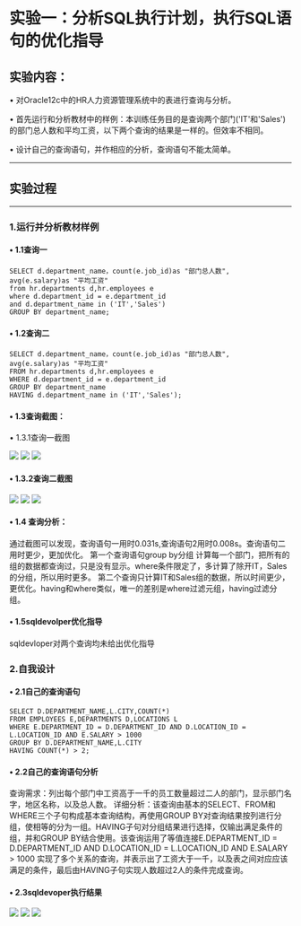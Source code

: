 # 实验一：分析SQL执行计划，执行SQL语句的优化指导
## 实验内容：
•	对Oracle12c中的HR人力资源管理系统中的表进行查询与分析。  

•	首先运行和分析教材中的样例：本训练任务目的是查询两个部门('IT'和'Sales')的部门总人数和平均工资，以下两个查询的结果是一样的。但效率不相同。  

•	设计自己的查询语句，并作相应的分析，查询语句不能太简单。  
***
## 实验过程  
***
### 1.运行并分析教材样例  

#### •	1.1查询一  

```
SELECT d.department_name，count(e.job_id)as "部门总人数",
avg(e.salary)as "平均工资"
from hr.departments d,hr.employees e
where d.department_id = e.department_id
and d.department_name in ('IT','Sales')
GROUP BY department_name;
```
#### •	1.2查询二  

```
SELECT d.department_name，count(e.job_id)as "部门总人数",
avg(e.salary)as "平均工资"
FROM hr.departments d,hr.employees e
WHERE d.department_id = e.department_id
GROUP BY department_name
HAVING d.department_name in ('IT','Sales');
```
#### •	1.3查询截图：
•	1.3.1查询一截图  

![](https://github.com/songhaoge/oracle/blob/master/test1/1.png?raw=true)
![](https://github.com/songhaoge/oracle/blob/master/test1/2.png?raw=true)
![](https://github.com/songhaoge/oracle/blob/master/test1/3.png?raw=true)
#### •	1.3.2查询二截图  

![](https://github.com/songhaoge/oracle/blob/master/test1/4.png?raw=true)
![](https://github.com/songhaoge/oracle/blob/master/test1/5.png?raw=true)
![](https://github.com/songhaoge/oracle/blob/master/test1/6.png?raw=true)
#### •	1.4 查询分析：  

通过截图可以发现，查询语句一用时0.031s,查询语句2用时0.008s。查询语句二用时更少，更加优化。 
第一个查询语句group by分组 计算每一个部门，把所有的组的数据都查询过，只是没有显示。where条件限定了，多计算了除开IT，Sales的分组，所以用时更多。
第二个查询只计算IT和Sales组的数据，所以时间更少，更优化。having和where类似，唯一的差别是where过滤元组，having过滤分组。  

#### •	1.5sqldevolper优化指导
sqldevloper对两个查询均未给出优化指导
### 2.自我设计
#### •	2.1自己的查询语句  

```
SELECT D.DEPARTMENT_NAME,L.CITY,COUNT(*) 
FROM EMPLOYEES E,DEPARTMENTS D,LOCATIONS L 
WHERE E.DEPARTMENT_ID = D.DEPARTMENT_ID AND D.LOCATION_ID = L.LOCATION_ID AND E.SALARY > 1000 
GROUP BY D.DEPARTMENT_NAME,L.CITY 
HAVING COUNT(*) > 2;
```
#### •	2.2自己的查询语句分析
查询需求：列出每个部门中工资高于一千的员工数量超过二人的部门，显示部门名字，地区名称，以及总人数。
详细分析：该查询由基本的SELECT、FROM和WHERE三个子句构成基本查询结构，再使用GROUP BY对查询结果按列进行分组，使相等的分为一组。HAVING子句对分组结果进行选择，仅输出满足条件的组，并和GROUP BY结合使用。该查询运用了等值连接E.DEPARTMENT_ID = D.DEPARTMENT_ID AND D.LOCATION_ID = L.LOCATION_ID AND E.SALARY > 1000 实现了多个关系的查询，并表示出了工资大于一千，以及表之间对应应该满足的条件，最后由HAVING子句实现人数超过2人的条件完成查询。
#### •	2.3sqldevoper执行结果
![](https://github.com/songhaoge/oracle/blob/master/test1/7.png?raw=true)
![](https://github.com/songhaoge/oracle/blob/master/test1/8.png?raw=true)
![](https://github.com/songhaoge/oracle/blob/master/test1/9.png?raw=true)
    

